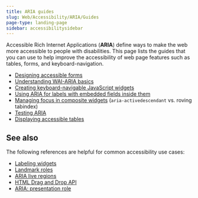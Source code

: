 ```yaml
---
title: ARIA guides
slug: Web/Accessibility/ARIA/Guides
page-type: landing-page
sidebar: accessibilitysidebar
---
```


Accessible Rich Internet Applications (**ARIA**) define ways to make the web more accessible to people with disabilities.
This page lists the guides that you can use to help improve the accessibility of web page features such as tables, forms, and keyboard-navigation.

- [Designing accessible forms](https://www.w3.org/WAI/tutorials/forms/)
- [Understanding WAI-ARIA basics](/en-US/docs/Learn_web_development/Core/Accessibility/WAI-ARIA_basics)
- [Creating keyboard-navigable JavaScript widgets](/en-US/docs/Web/Accessibility/Guides/Keyboard-navigable_JavaScript_widgets)
- [Using ARIA for labels with embedded fields inside them](/en-US/docs/Web/Accessibility/ARIA/Guides/Multipart_labels)
- [Managing focus in composite widgets](https://www.w3.org/WAI/ARIA/apg/practices/keyboard-interface/) (`aria-activedescendant` vs. roving tabindex)
- [Testing ARIA](https://www.w3.org/WAI/test-evaluate/)
- [Displaying accessible tables](https://www.w3.org/WAI/tutorials/tables/)

## See also

The following references are helpful for common accessibility use cases:

- [Labeling widgets](/en-US/docs/Web/Accessibility/ARIA/Reference/Attributes/aria-label)
- [Landmark roles](/en-US/docs/Web/Accessibility/ARIA/Roles/landmark_role)
- [ARIA live regions](/en-US/docs/Web/Accessibility/ARIA/Guides/Live_regions)
- [HTML Drag and Drop API](/en-US/docs/Web/API/HTML_Drag_and_Drop_API)
- [ARIA: presentation role](/en-US/docs/Web/Accessibility/ARIA/Roles/presentation_role)
